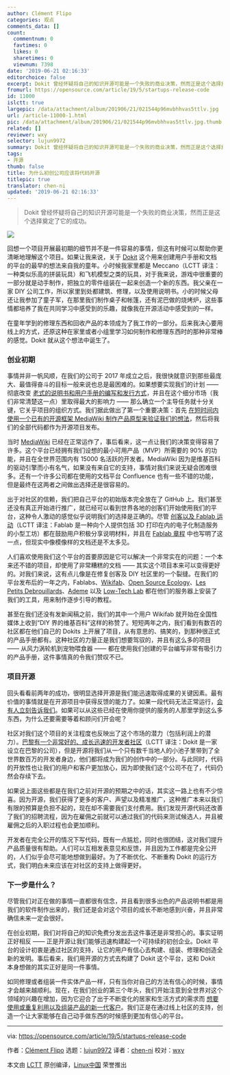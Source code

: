 ```yaml
---
author: Clément Flipo
categories: 观点
comments_data: []
count:
  commentnum: 0
  favtimes: 0
  likes: 0
  sharetimes: 0
  viewnum: 7398
date: '2019-06-21 02:16:33'
editorchoice: false
excerpt: Dokit 曾经怀疑将自己的知识开源可能是一个失败的商业决策，然而正是这个选择奠定了它的成功。
fromurl: https://opensource.com/article/19/5/startups-release-code
id: 11000
islctt: true
largepic: /data/attachment/album/201906/21/021544p96mvbhhvas5ttlv.jpg
url: /article-11000-1.html
pic: /data/attachment/album/201906/21/021544p96mvbhhvas5ttlv.jpg.thumb.jpg
related: []
reviewer: wxy
selector: lujun9972
summary: Dokit 曾经怀疑将自己的知识开源可能是一个失败的商业决策，然而正是这个选择奠定了它的成功。
tags:
- 开源
thumb: false
title: 为什么初创公司应该将代码开源
titlepic: true
translator: chen-ni
updated: '2019-06-21 02:16:33'
---
```



> 
> Dokit 曾经怀疑将自己的知识开源可能是一个失败的商业决策，然而正是这个选择奠定了它的成功。
> 
> 
> 


![](/data/attachment/album/201906/21/021544p96mvbhhvas5ttlv.jpg)


回想一个项目开展最初期的细节并不是一件容易的事情，但这有时候可以帮助你更清晰地理解这个项目。如果让我来说，关于 [Dokit](https://dokit.io/) 这个用来创建用户手册和文档的平台的最早的想法来自我的童年。小时候我家里都是 Meccano（LCTT 译注：一种类似乐高的拼装玩具）和飞机模型之类的玩具，对于我来说，游戏中很重要的一部分就是动手制作，把独立的零件组装在一起来创造一个新的东西。我父亲在一家 DIY 公司工作，所以家里到处都建筑、修理，以及使用说明书。小的时候父母还让我参加了童子军，在那里我们制作桌子和帐篷，还有泥巴做的烧烤炉，这些事情都培养了我在共同学习中感受到的乐趣，就像我在开源活动中感受到的一样。


在童年学到的修理东西和回收产品的本领成为了我工作的一部分。后来我决心要用线上的方式，还原这种在家里或者小组里学习如何制作和修理东西时的那种非常棒的感觉。Dokit 就从这个想法中诞生了。


### 创业初期


事情并非一帆风顺，在我们的公司于 2017 年成立之后，我很快就意识到那些最庞大、最值得奋斗的目标一般来说也总是最困难的。如果想要实现我们的计划 —— 彻底改变 [老式的说明书和用户手册的编写和发行方式](https://dokit.io/9-reasons-to-stop-writing-your-user-manuals-or-work-instructions-with-word-processors/)，并且在这个细分市场（我们非常清楚这一点）里取得最大的影响力 —— 那么确立一个主导任务就十分关键，它关乎项目的组织方式。我们据此做出了第一个重要决策：首先 [在短时间内使用一个已有的开源框架 MediaWiki 制作产品原型来验证我们的想法](https://medium.com/@gofloaters/5-cheap-ways-to-build-your-mvp-71d6170d5250)，然后将我们的全部代码都作为开源项目发布。


当时 [MediaWiki](https://en.wikipedia.org/wiki/MediaWiki) 已经在正常运作了，事后看来，这一点让我们的决策变得容易了许多。这个平台已经拥有我们设想的最小可用产品（MVP）所需要的 90% 的功能，并且在全世界范围内有 15000 名活跃的开发者。MediaWiki 因为是维基百科的驱动引擎而小有名气，如果没有来自它的支持，事情对我们来说无疑会困难很多。还有一个许多公司都在使用的文档平台 Confluence 也有一些不错的功能，但是最终在这两者之间做出选择还是很容易的。


出于对社区的信赖，我们把自己平台的初始版本完全放在了 GitHub 上。我们甚至还没有真正开始进行推广，就已经可以看到世界各地的创客们开始使用我们的平台，这种令人激动的感觉似乎说明我们的选择是正确的。尽管 [创客以及 Fablab 运动](https://en.wikipedia.org/wiki/Maker_culture)（LCTT 译注：Fablab 是一种向个人提供包括 3D 打印在内的电子化制造服务的小型工坊）都在鼓励用户积极分享说明材料，并且在 [Fablab 章程](http://fab.cba.mit.edu/about/charter/) 中也写明了这一点，但现实中像模像样的文档还是不太多见。


人们喜欢使用我们这个平台的首要原因是它可以解决一个非常实在的问题：一个本来还不错的项目，却使用了非常糟糕的文档 —— 其实这个项目本来可以变得更好的。对我们来说，这有点儿像是在修复创客及 DIY 社区里的一个裂缝。在我们的平台发布后的一年之内，Fablabs、[Wikifab](https://wikifab.org/)、[Open Source Ecology](https://www.opensourceecology.org/)、[Les Petits Debrouillards](http://www.lespetitsdebrouillards.org/)、[Ademe](https://www.ademe.fr/en) 以及 [Low-Tech Lab](http://lowtechlab.org/) 都在他们的服务器上安装了我们的工具，用来制作逐步引导的教程。


甚至在我们还没有发新闻稿之前，我们的其中一个用户 Wikifab 就开始在全国性媒体上收到“DIY 界的维基百科”这样的称赞了。短短两年之内，我们看到有数百的社区都在他们自己的 Dokits 上开展了项目，从有意思的、搞笑的，到那种很正式的产品手册都有。这种社区的力量正是我们想要驾驭的，并且有这么多的项目 —— 从风力涡轮机到宠物喂食器 —— 都在使用我们创建的平台编写非常有吸引力的产品手册，这件事情真的令我们赞叹不已。


### 项目开源


回头看看前两年的成功，很明显选择开源是我们能迅速取得成果的关键因素。最有价值的事情就是在开源项目中获得反馈的能力了。如果一段代码无法正常运行，[会有人立刻告诉我们](https://opensource.guide/how-to-contribute/)。如果可以从这些已经在使用你提供的服务的人那里学到这么多东西，为什么还要需要等着和顾问们开会呢？


社区对我们这个项目的关注程度也反映出了这个市场的潜力（包括利润上的潜力）。[巴黎有一个非常好的、成长迅速的开发者社区](https://www.rudebaguette.com/2013/03/here-are-the-details-on-the-new-developer-school-that-xavier-niel-is-launching-tomorrow/?lang=en)（LCTT 译注：Dokit 是一家设立在巴黎的公司），但是开源将我们从一个只有数千当地人的小池子里带到了全世界数百万的开发者身边，他们都将成为我们的创作中的一部分。与此同时，代码的开放性也让我们的用户和客户更加放心，因为即使我们这个公司不在了，代码仍然会存续下去。


如果说上面这些都是在我们之前对开源的预期之中的话，其实这一路上也有不少惊喜。因为开源，我们获得了更多的客户、声望以及精准推广，这种推广本来以我们有限的预算是负担不起的，现在却不需要我们支付费用。我们发现开源代码还改善了我们的招聘流程，因为在雇佣之前就可以通过我们的代码来测试候选人，并且被雇佣之后的入职过程也会更加顺利。


开发者在完全公开的情况下写代码，既有一点尴尬，同时也很团结，这对我们提升产品质量很有帮助。人们可以互相发表意见和反馈，并且因为工作都是完全公开的，人们似乎会尽可能地想做到最好。为了不断优化、不断重构 Dokit 的运行方式，我们明白未来应该在对社区的支持上做得更好。


### 下一步是什么？


尽管我们对正在做的事情一直都很有信念，并且看到很多出色的产品说明书都是用我们的软件制作出来的，我们还是会对这个项目的成长不断地感到兴奋，并且非常确信未来一定会很好。


在创业初期，我们对将自己的知识免费分发出去这件事还是非常担心的。事实证明正好相反 —— 正是开源让我们能够迅速构建起一个可持续的初创企业。Dokit 平台的设计初衷是通过社区的支持，让它的用户有信心去构建、组装、修理和创造全新的发明。事后看来，我们用开源的方式去构建了 Dokit 这个平台，这和 Dokit 本身想做的其实正好是同一件事情。


如同修理或者组装一件实体产品一样，只有当你对自己的方法有信心的时候，事情才会越来越顺利。现在，在我们创业的第三个年头，我们开始注意到全世界对这个领域的兴趣在增加，因为它迎合了出于不断变化的居家和生活方式的需求而 [想要使用或重复利用以及组装产品的新一代客户](https://www.inc.com/ari-zoldan/why-now-is-the-best-time-to-start-a-diy-home-based.html)。我们正是在通过线上社区的支持，创造一个让大家能够在自己动手做东西的时候感到更加有信心的平台。




---


via: <https://opensource.com/article/19/5/startups-release-code>


作者：[Clément Flipo](https://opensource.com/users/cl%C3%A9ment-flipo) 选题：[lujun9972](https://github.com/lujun9972) 译者：[chen-ni](https://github.com/chen-ni) 校对：[wxy](https://github.com/wxy)


本文由 [LCTT](https://github.com/LCTT/TranslateProject) 原创编译，[Linux中国](https://linux.cn/) 荣誉推出
